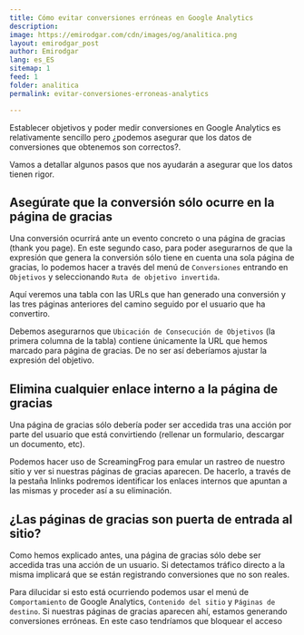 ```yaml
---
title: Cómo evitar conversiones erróneas en Google Analytics
description: 
image: https://emirodgar.com/cdn/images/og/analitica.png
layout: emirodgar_post
author: Emirodgar
lang: es_ES
sitemap: 1
feed: 1
folder: analitica
permalink: evitar-conversiones-erroneas-analytics

--- 
```


Establecer objetivos y poder medir conversiones en Google Analytics es relativamente sencillo pero ¿podemos asegurar que los datos de conversiones que obtenemos son correctos?.

Vamos a detallar algunos pasos que nos ayudarán a asegurar que los datos tienen rigor.

## Asegúrate que la conversión sólo ocurre en la página de gracias

 Una conversión ocurrirá ante un evento concreto o una página de gracias (thank you page). En este segundo caso, para poder asegurarnos de que la expresión que genera la conversión sólo tiene en cuenta una sola página de gracias, lo podemos hacer a través del menú de `Conversiones` entrando en `Objetivos` y seleccionando `Ruta de objetivo invertida`.

Aquí veremos una tabla con las URLs que han generado una conversión y las tres páginas anteriores del camino seguido por el usuario que ha convertiro.

Debemos asegurarnos que `Ubicación de Consecución de Objetivos` (la primera columna de la tabla) contiene únicamente la URL que hemos marcado para página de gracias. De no ser así deberíamos ajustar la expresión del objetivo.

## Elimina cualquier enlace interno a la página de gracias

Una página de gracias sólo debería poder ser accedida tras una acción por parte del usuario que está convirtiendo (rellenar un formulario, descargar un documento, etc).

Podemos hacer uso de ScreamingFrog para emular un rastreo de nuestro sitio y ver si nuestras páginas de gracias aparecen. De hacerlo, a través de la pestaña Inlinks podremos identificar los enlaces internos que apuntan a las mismas y proceder así a su eliminación.

## ¿Las páginas de gracias son puerta de entrada al sitio?

Como hemos explicado antes, una página de gracias sólo debe ser accedida tras una acción de un usuario. Si detectamos tráfico directo a la misma implicará que se están registrando conversiones que no son reales.

Para dilucidar si esto está ocurriendo podemos usar el menú de `Comportamiento` de Google Analytics, `Contenido del sitio` y `Páginas de destino`. Si nuestras páginas de gracias aparecen ahí, estamos generando conversiones erróneas. En este caso tendríamos que bloquear el acceso



<!--stackedit_data:
eyJoaXN0b3J5IjpbNjc3NTAxOTkyXX0=
-->